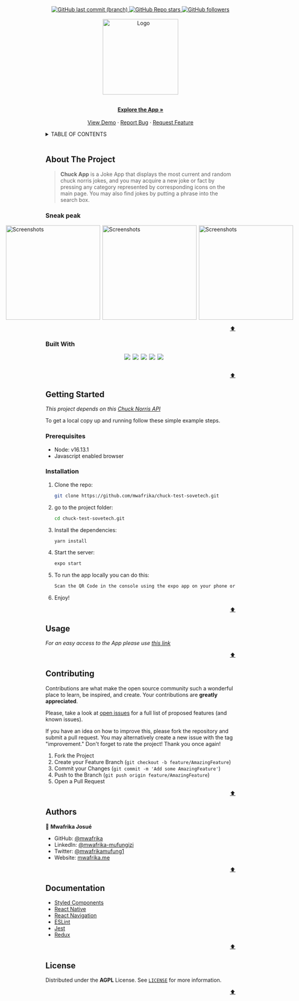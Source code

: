 <div id="top" align="center">
  <a href="https://github.com/mwafrika/chuck-test-sovetech">
    <img alt="GitHub last commit (branch)" src="https://img.shields.io/github/last-commit/mwafrika/chuck-test-sovetech/master?color=blue&style=flat-square">
  </a>
  <a href="https://github.com/mwafrika/chuck-test-sovetech">
    <img alt="GitHub Repo stars" src="https://img.shields.io/github/stars/mwafrika/chuck-test-sovetech?color=green&label=%E2%98%85%20stars%20&style=flat-square">
  </a>
  <a href="https://github.com/mwafrika">
    <img alt="GitHub followers" src="https://img.shields.io/github/followers/mwafrika?color=yellow&logo=github&style=flat-square">
  </a>
</div>

<br />

<div id="header" align="center">
  <a href="#">
    <img src="https://fac.img.pmdstatic.net/fit/http.3A.2F.2Fprd2-bone-image.2Es3-website-eu-west-1.2Eamazonaws.2Ecom.2Fprismamedia_people.2F2017.2F12.2F07.2F4cff230b-512f-4b1d-abbb-90bf253fa9f2.2Ejpeg/345x258/quality/80/crop-from/center/chuck-norris.jpeg" alt="Logo" width="200" height="200">
  </a>
  <p align="center">
    <br />
    <a href="https://res.cloudinary.com/ujuzi/video/upload/v1659475337/videos/XRecorder_Edited_02082022_225850_r5ujnr.mp4"
    target="_blank"><strong>Explore the App »</strong></a>
    <br />
    <br />
    <a href="https://res.cloudinary.com/ujuzi/video/upload/v1659475337/videos/XRecorder_Edited_02082022_225850_r5ujnr.mp4">View Demo</a>
    ·
    <a href="https://github.com/mwafrika/chuck-test-sovetech.git">Report Bug</a>
    ·
    <a href="https://github.com/mwafrika/chuck-test-sovetech.git/issues">Request Feature</a>
  </p>
</div>

<!-- TABLE OF CONTENTS -->
<details>
  <summary>TABLE OF CONTENTS</summary>
  <ol>
    <li>
      <a href="#about-the-project">About The Project</a>
      <ul>
        <li><a href="#Sneak peak">Sneak peak</a></li>
        <li><a href="#built-with">Built With</a></li>
      </ul>
    </li>
    <li>
      <a href="#getting-started">Getting Started</a>
      <ul>
        <li><a href="#prerequisites">Prerequisites</a></li>
        <li><a href="#installation">Installation</a></li>
      </ul>
    </li>
    <li><a href="#usage">Usage</a></li>
    <li><a href="#contributing">Contributing</a></li>
    <li><a href="#authors">Author</a></li>
    <li><a href="#acknowledgments">Documentation</a></li>
    <li><a href="#license">License</a></li>
  </ol>
</details>

<br />

<!-- ABOUT THE PROJECT -->

## About The Project

> **Chuck App** is a Joke App that displays the most current and random chuck norris jokes, and you may acquire a new joke or fact by pressing any category represented by corresponding icons on the main page. You may also find jokes by putting a phrase into the search box.

### Sneak peak
<ul style="display: flex; gap:6px; justify-content: center; width: 100%">
<img alt="Screenshots" src="https://res.cloudinary.com/ujuzi/image/upload/v1659477908/images/Screenshot_20220802-234919_jhtvnr.jpg" width="250">
<img alt="Screenshots" src="https://res.cloudinary.com/ujuzi/image/upload/v1659477907/images/Screenshot_20220802-235036_cumf1k.jpg" width="250">
<img alt="Screenshots" src="https://res.cloudinary.com/ujuzi/image/upload/v1659477908/images/Screenshot_20220802-235013_u8fvog.jpg" width="250">
</ul>
<p align="right"><a href="#top">⬆️</a></p>

### Built With

<ul style="display: flex;flex-direction: row; gap: 6px; justify-content: center">
    <img src="https://img.shields.io/badge/react-%2320232a.svg?style=for-the-badge&logo=react&logoColor=%2361DAFB"/>
    <img src="https://img.shields.io/badge/redux-%23593d88.svg?style=for-the-badge&logo=redux&logoColor=white"/>
    <img src="https://img.shields.io/badge/react-native-%2320232a.svg?style=for-the-badge&logo=react-native&logoColor=%2361DAFB"/>
    <img src="https://img.shields.io/badge/react-navigation-%2361DAFB.svg?style=for-the-badge&logo=react-navigation&logoColor=white"/>
    <img src="https://img.shields.io/badge/styled-%2338B2AC.svg?style=for-the-badge&logo=styled-components&logoColor=white"/>
<br></br>
</ul>

<p align="right"><a href="#top">⬆️</a></p>

<!-- GETTING STARTED -->

## Getting Started

_This project depends on this [Chuck Norris API](https://api.chucknorris.io/)_

To get a local copy up and running follow these simple example steps.

### Prerequisites

- Node: v16.13.1
- Javascript enabled browser

### Installation

1. Clone the repo:
   ```sh
   git clone https://github.com/mwafrika/chuck-test-sovetech.git
   ```
2. go to the project folder:

   ```sh
   cd chuck-test-sovetech.git
   ```

3. Install the dependencies:

   ```sh
   yarn install
   ```

4. Start the server:

   ```sh
   expo start
   ```

5. To run the app locally you can do this:

   ```sh
   Scan the QR Code in the console using the expo app on your phone or your can use an android simulator on your computer if you have one.
   ```

6. Enjoy!

<p align="right"><a href="#top">⬆️</a></p>

<!-- USAGE EXAMPLES -->

## Usage

_For an easy access to the App please use [this link](#)_

<p align="right"><a href="#top">⬆️</a></p>

<!-- CONTRIBUTING -->

## Contributing

Contributions are what make the open source community such a wonderful place to learn, be inspired, and create. Your contributions are **greatly appreciated**.

Please, take a look at [open issues](https://github.com/mwafrika/chuck-test-sovetech/issues) for a full list of proposed features (and known issues).

If you have an idea on how to improve this, please fork the repository and submit a pull request. You may alternatively create a new issue with the tag "improvement."
Don't forget to rate the project! Thank you once again!

1. Fork the Project
2. Create your Feature Branch (`git checkout -b feature/AmazingFeature`)
3. Commit your Changes (`git commit -m 'Add some AmazingFeature'`)
4. Push to the Branch (`git push origin feature/AmazingFeature`)
5. Open a Pull Request

<p align="right"><a href="#top">⬆️</a></p>

<!-- AUTHORS -->

## Authors

👤 **Mwafrika Josué**

- GitHub: [@mwafrika](https://github.com/mwafrika)
- LinkedIn: [@mwafrika-mufungizi](https://linkedin.com/in/mwafrika-mufungizi)
- Twitter: [@mwafrikamufung1](https://twitter.com/mwafrikamufung1)
- Website: [mwafrika.me](https://mwafrika-portfolio-app.herokuapp.com/)

<p align="right"><a href="#top">⬆️</a></p>

<!-- ACKNOWLEDGMENTS -->

## Documentation

- [Styled Components](https://www.styled-components.com/)
- [React Native](https://reactnative.dev/)
- [React Navigation](https://reactnavigation.org/)
- [ESLint](https://eslint.org/)
- [Jest](https://jestjs.io/)
- [Redux](https://redux.js.org/)

<p align="right"><a href="#top">⬆️</a></p>

<!-- LICENSE -->

## License

Distributed under the **AGPL** License. See [`LICENSE`](./LICENSE) for more information.

<p align="right"><a href="#top">⬆️</a></p>
